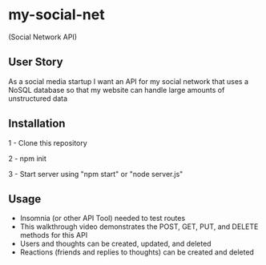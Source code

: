 # my-social-net
(Social Network API)

## User Story
As a social media startup
I want an API for my social network that uses a NoSQL database
so that my website can handle large amounts of unstructured data

## Installation
1 - Clone this repository

2 - npm init

3 - Start server using "npm start" or "node server.js"

## Usage
* Insomnia (or other API Tool) needed to test routes
* This walkthrough video demonstrates the POST, GET, PUT, and DELETE methods for this API
* Users and thoughts can be created, updated, and deleted
* Reactions (friends and replies to thoughts) can be created and deleted
